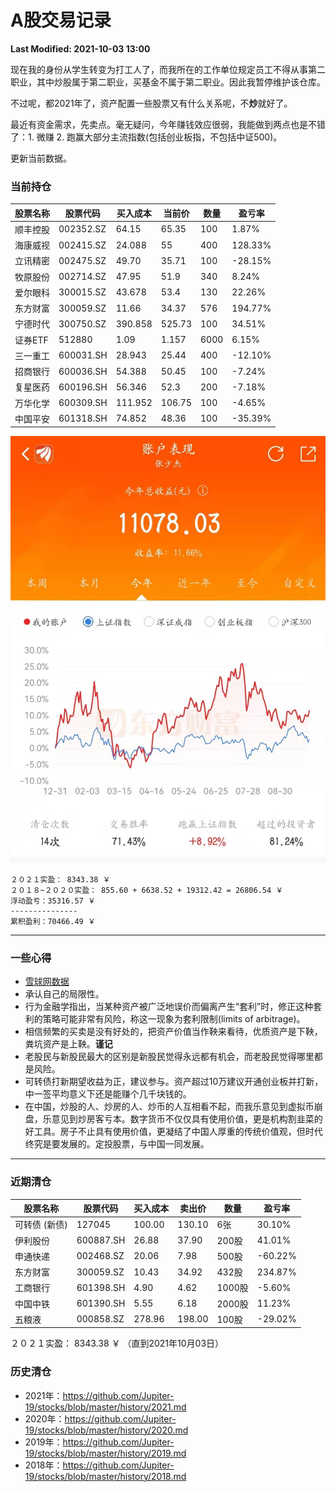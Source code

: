 # A股交易记录

**Last Modified: 2021-10-03 13:00**

现在我的身份从学生转变为打工人了，而我所在的工作单位规定员工不得从事第二职业，其中炒股属于第二职业，买基金不属于第二职业。因此我暂停维护该仓库。

不过呢，都2021年了，资产配置一些股票又有什么关系呢，不**炒**就好了。

最近有资金需求，先卖点。毫无疑问，今年赚钱效应很弱，我能做到两点也是不错了：1. 微赚 2. 跑赢大部分主流指数(包括创业板指，不包括中证500)。

<!-- more -->

更新当前数据。

### 当前持仓

| 股票名称 | 股票代码  | 买入成本 | 当前价 | 数量 | 盈亏率  |
| -------- | --------- | -------- | ------ | ---- | ------- |
| 顺丰控股 | 002352.SZ | 64.15    | 65.35  | 100  | 1.87%   |
| 海康威视 | 002415.SZ | 24.088   | 55     | 400  | 128.33% |
| 立讯精密 | 002475.SZ | 49.70    | 35.71  | 100  | -28.15% |
| 牧原股份 | 002714.SZ | 47.95    | 51.9   | 340  | 8.24%   |
| 爱尔眼科 | 300015.SZ | 43.678   | 53.4   | 130  | 22.26%  |
| 东方财富 | 300059.SZ | 11.66    | 34.37  | 576  | 194.77% |
| 宁德时代 | 300750.SZ | 390.858  | 525.73 | 100  | 34.51%  |
| 证券ETF  | 512880    | 1.09     | 1.157  | 6000 | 6.15%   |
| 三一重工 | 600031.SH | 28.943   | 25.44  | 400  | -12.10% |
| 招商银行 | 600036.SH | 54.388   | 50.45  | 100  | -7.24%  |
| 复星医药 | 600196.SH | 56.346   | 52.3   | 200  | -7.18%  |
| 万华化学 | 600309.SH | 111.952  | 106.75 | 100  | -4.65%  |
| 中国平安 | 601318.SH | 74.852   | 48.36  | 100  | -35.39% |

![](https://github.com/Jupiter-19/stocks/blob/master/dfcf.jpg)


```
２０２１实盈： 8343.38 ￥
２０１８~２０２０实盈： 855.60 + 6638.52 + 19312.42 = 26806.54 ￥
浮动盈亏：35316.57 ￥
---------------
累积盈利：70466.49 ￥
```

-----------------

### 一些心得

- [雪球网数据](https://xueqiu.com/service/v5/stock/screener/quote/list?page=1&size=9999&order=desc&orderby=percent&order_by=percent&market=CN&type=sh_sz%27)
- 承认自己的局限性。
- 行为金融学指出，当某种资产被广泛地误价而偏离产生“套利”时，修正这种套利的策略可能非常有风险，称这一现象为套利限制(limits of arbitrage)。
- 相信频繁的买卖是没有好处的，把资产价值当作鞅来看待，优质资产是下鞅，粪坑资产是上鞅。**谨记**
- 老股民与新股民最大的区别是新股民觉得永远都有机会，而老股民觉得哪里都是风险。
- 可转债打新期望收益为正，建议参与。资产超过10万建议开通创业板并打新，中一签平均意义下还是能赚个几千块钱的。
- 在中国，炒股的人、炒房的人、炒币的人互相看不起，而我乐意见到虚拟币崩盘，乐意见到炒房客亏本。数字货币不仅仅具有使用价值，更是机构割韭菜的好工具。房子不止具有使用价值，更凝结了中国人厚重的传统价值观，但时代终究是要发展的。定投股票，与中国一同发展。

-------------------------------------------------

### 近期清仓
| 股票名称      | 股票代码 | 买入成本 | 卖出价 |  数量  | 盈亏率  |
| ------------- | -------- | -------- | ------ | ------ | ------- |
| 可转债 (新债) | 127045   |   100.00 | 130.10 |    6张 |  30.10% |
| 伊利股份      | 600887.SH|    26.88 |  37.90 |  200股 |  41.01% |
| 申通快递      | 002468.SZ|    20.06 |   7.98 |  500股 | -60.22% |
| 东方财富      | 300059.SZ|    10.43 |  34.92 |  432股 | 234.87% |
| 工商银行      | 601398.SH|     4.90 |   4.62 | 1000股 |  -5.60% |
| 中国中铁      | 601390.SH|     5.55 |   6.18 | 2000股 |  11.23% |
| 五粮液        | 000858.SZ|   278.96 | 198.00 |  100股 | -29.02% |


２０２１实盈： 8343.38 ￥ （直到2021年10月03日）

### 历史清仓
- 2021年：https://github.com/Jupiter-19/stocks/blob/master/history/2021.md
- 2020年：https://github.com/Jupiter-19/stocks/blob/master/history/2020.md
- 2019年：https://github.com/Jupiter-19/stocks/blob/master/history/2019.md
- 2018年：https://github.com/Jupiter-19/stocks/blob/master/history/2018.md

